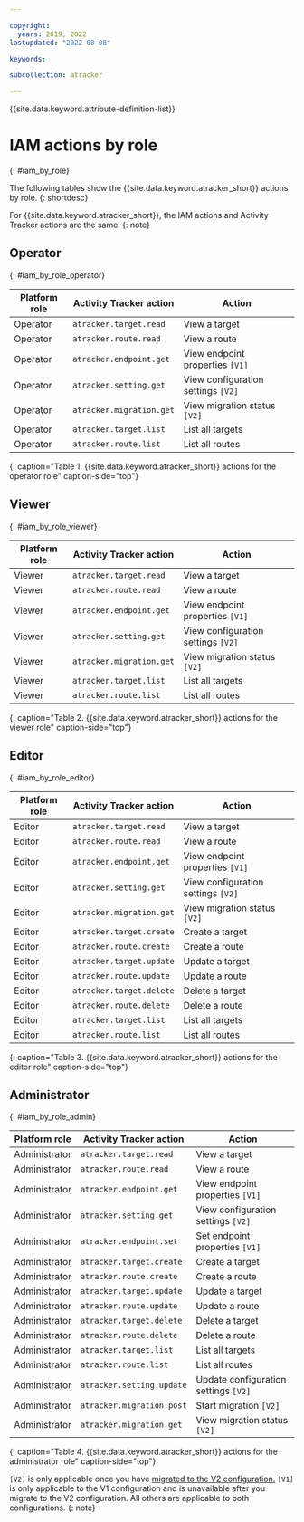 ```yaml
---

copyright:
  years: 2019, 2022
lastupdated: "2022-08-08"

keywords: 

subcollection: atracker

---
```


{{site.data.keyword.attribute-definition-list}}

 
# IAM actions by role
{: #iam_by_role}

The following tables show the {{site.data.keyword.atracker_short}} actions by role.
{: shortdesc}

For {{site.data.keyword.atracker_short}}, the IAM actions and Activity Tracker actions are the same.
{: note}

 
## Operator
{: #iam_by_role_operator}


| Platform role | Activity Tracker action | Action |
|---------------|-------------------------|-------------|
| Operator      | `atracker.target.read`  | View a target |
| Operator      | `atracker.route.read`   | View a route |
| Operator      | `atracker.endpoint.get` | View endpoint properties `[V1]` |
| Operator      | `atracker.setting.get`  | View configuration settings `[V2]` |
| Operator      | `atracker.migration.get` | View migration status `[V2]` |
| Operator      | `atracker.target.list`  | List all targets |
| Operator      | `atracker.route.list`   | List all routes |
{: caption="Table 1. {{site.data.keyword.atracker_short}} actions for the operator role" caption-side="top"}

## Viewer
{: #iam_by_role_viewer}

| Platform role | Activity Tracker action | Action |
|---------------|-------------------------|-------------|
| Viewer | `atracker.target.read` | View a target |
| Viewer | `atracker.route.read` | View a route |
| Viewer | `atracker.endpoint.get` | View endpoint properties `[V1]` |
| Viewer | `atracker.setting.get` | View configuration settings `[V2]` |
| Viewer | `atracker.migration.get` | View migration status `[V2]` |
| Viewer | `atracker.target.list` | List all targets |
| Viewer | `atracker.route.list` | List all routes |
{: caption="Table 2. {{site.data.keyword.atracker_short}} actions for the viewer role" caption-side="top"}

## Editor
{: #iam_by_role_editor}


| Platform role | Activity Tracker action | Action |
|---------------|-------------------------|-------------|
| Editor | `atracker.target.read` | View a target |
| Editor | `atracker.route.read` | View a route |
| Editor | `atracker.endpoint.get` | View endpoint properties `[V1]` |
| Editor | `atracker.setting.get` | View configuration settings `[V2]` |
| Editor | `atracker.migration.get` | View migration status `[V2]` |
| Editor | `atracker.target.create` | Create a target |
| Editor | `atracker.route.create` | Create a route |
| Editor | `atracker.target.update` | Update a target |
| Editor | `atracker.route.update` | Update a route |
| Editor | `atracker.target.delete` | Delete a target |
| Editor | `atracker.route.delete` | Delete a route |
| Editor | `atracker.target.list` | List all targets |
| Editor | `atracker.route.list` | List all routes |
{: caption="Table 3. {{site.data.keyword.atracker_short}} actions for the editor role" caption-side="top"}


## Administrator
{: #iam_by_role_admin}

| Platform role | Activity Tracker action | Action |
|---------------|-------------------------|-------------|
| Administrator | `atracker.target.read` | View a target |
| Administrator | `atracker.route.read` | View a route |
| Administrator | `atracker.endpoint.get` | View endpoint properties `[V1]` |
| Administrator | `atracker.setting.get` | View configuration settings `[V2]` |
| Administrator | `atracker.endpoint.set` | Set endpoint properties `[V1]` |
| Administrator | `atracker.target.create` | Create a target |
| Administrator | `atracker.route.create` | Create a route |
| Administrator | `atracker.target.update` | Update a target |
| Administrator | `atracker.route.update` | Update a route |
| Administrator | `atracker.target.delete` | Delete a target |
| Administrator | `atracker.route.delete` | Delete a route |
| Administrator | `atracker.target.list` | List all targets |
| Administrator | `atracker.route.list` | List all routes |
| Administrator | `atracker.setting.update` | Update configuration settings `[V2]` |
| Administrator | `atracker.migration.post` | Start migration `[V2]` |
| Administrator | `atracker.migration.get` | View migration status `[V2]` |
{: caption="Table 4. {{site.data.keyword.atracker_short}} actions for the administrator role" caption-side="top"}

`[V2]` is only applicable once you have [migrated to the V2 configuration.](/docs/activity-tracker?topic=activity-tracker-migration)  `[V1]` is only applicable to the V1 configuration and is unavailable after you migrate to the V2 configuration. All others are applicable to both configurations.
{: note}



